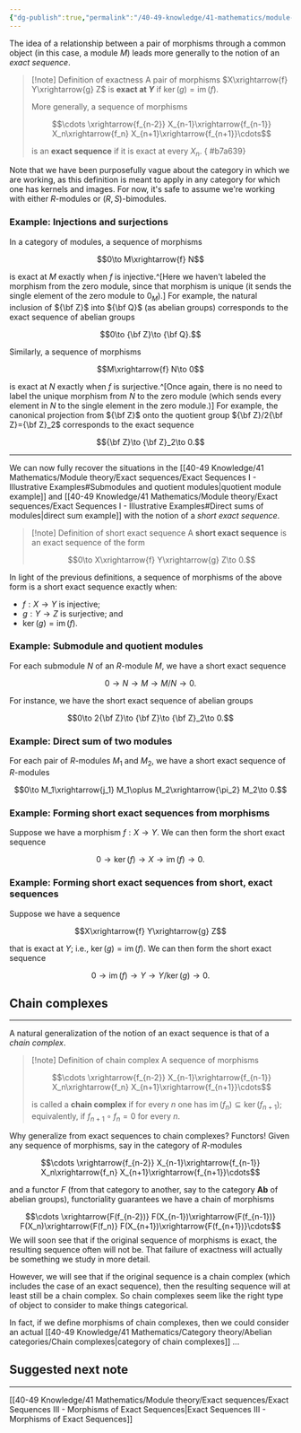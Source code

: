 ```yaml
---
{"dg-publish":true,"permalink":"/40-49-knowledge/41-mathematics/module-theory/exact-sequences/exact-sequences-ii-exact-sequences/","tags":["module_theory"],"updated":"2025-03-31T12:58:15-07:00"}
---
```


The idea of a relationship between a pair of morphisms through a common object (in this case, a module $M$) leads more generally to the notion of an *exact sequence*.

>[!note] Definition of exactness
>A pair of morphisms $X\xrightarrow{f} Y\xrightarrow{g} Z$ is **exact at $Y$** if $\ker(g)=\operatorname{im}(f)$.
>
>More generally, a sequence of morphisms
>
>$$\cdots \xrightarrow{f_{n-2}} X_{n-1}\xrightarrow{f_{n-1}} X_n\xrightarrow{f_n} X_{n+1}\xrightarrow{f_{n+1}}\cdots$$
>
>is an **exact sequence** if it is exact at every $X_n$.
{ #b7a639}


Note that we have been purposefully vague about the category in which we are working, as this definition is meant to apply in any category for which one has kernels and images. For now, it's safe to assume we're working with either $R$-modules or $(R,S)$-bimodules.

### Example: Injections and surjections

In a category of modules, a sequence of morphisms

$$0\to M\xrightarrow{f} N$$

is exact at $M$ exactly when $f$ is injective.^[Here we haven't labeled the morphism from the zero module, since that morphism is unique (it sends the single element of the zero module to $0_M$).] For example, the natural inclusion of ${\bf Z}$ into ${\bf Q}$ (as abelian groups) corresponds to the exact sequence of abelian groups

$$0\to {\bf Z}\to {\bf Q}.$$


Similarly, a sequence of morphisms 

$$M\xrightarrow{f} N\to 0$$

is exact at $N$ exactly when $f$ is surjective.^[Once again, there is no need to label the unique morphism from $N$ to the zero module (which sends every element in $N$ to the single element in the zero module.)] For example, the canonical projection from ${\bf Z}$ onto the quotient group ${\bf Z}/2{\bf Z}={\bf Z}_2$ corresponds to the exact sequence

$${\bf Z}\to {\bf Z}_2\to 0.$$

---

We can now fully recover the situations in the [[40-49 Knowledge/41 Mathematics/Module theory/Exact sequences/Exact Sequences I - Illustrative Examples#Submodules and quotient modules\|quotient module example]] and [[40-49 Knowledge/41 Mathematics/Module theory/Exact sequences/Exact Sequences I - Illustrative Examples#Direct sums of modules\|direct sum example]] with the notion of a *short exact sequence*.

>[!note] Definition of short exact sequence
>A **short exact sequence** is an exact sequence of the form
>
>$$0\to X\xrightarrow{f} Y\xrightarrow{g} Z\to 0.$$

In light of the previous definitions, a sequence of morphisms of the above form is a short exact sequence exactly when:
- $f:X\to Y$ is injective;
- $g:Y\to Z$ is surjective; and
- $\ker(g)=\operatorname{im}(f)$.

### Example: Submodule and quotient modules

For each submodule $N$ of an $R$-module $M$, we have a short exact sequence

$$0\to N\to M\to M/N\to 0.$$

For instance, we have the  short exact sequence of abelian groups

$$0\to 2{\bf Z}\to {\bf Z}\to {\bf Z}_2\to 0.$$



### Example: Direct sum of two modules

For each pair of $R$-modules $M_1$ and $M_2$, we have a short exact sequence of $R$-modules

$$0\to M_1\xrightarrow{j_1} M_1\oplus M_2\xrightarrow{\pi_2} M_2\to 0.$$


### Example: Forming short exact sequences from morphisms

Suppose we have a morphism $f:X\to Y$. We can then form the short exact sequence

$$0\to \ker(f)\to X\to \operatorname{im}(f)\to 0.$$


### Example: Forming short exact sequences from short, exact sequences

Suppose we have a sequence

$$X\xrightarrow{f} Y\xrightarrow{g} Z$$

that is exact at $Y$; i.e., $\ker(g)=\operatorname{im}(f)$. We can then form the short exact sequence

$$0\to \operatorname{im}(f)\to Y\to Y/\ker(g)\to 0.$$

## Chain complexes
---

A natural generalization of the notion of an exact sequence is that of a *chain complex*.

>[!note] Definition of chain complex
>A sequence of morphisms
>
>$$\cdots \xrightarrow{f_{n-2}} X_{n-1}\xrightarrow{f_{n-1}} X_n\xrightarrow{f_n} X_{n+1}\xrightarrow{f_{n+1}}\cdots$$
>
>is called a **chain complex** if for every $n$ one has $\operatorname{im}(f_n)\subseteq \ker(f_{n+1})$; equivalently, if $f_{n+1}\circ f_n=0$ for every $n$.

Why generalize from exact sequences to chain complexes? Functors! Given any sequence of morphisms, say in the category of $R$-modules

$$\cdots \xrightarrow{f_{n-2}} X_{n-1}\xrightarrow{f_{n-1}} X_n\xrightarrow{f_n} X_{n+1}\xrightarrow{f_{n+1}}\cdots$$

and a functor $F$ (from that category to another, say to the category $\textbf{Ab}$ of abelian groups), functoriality guarantees we have a chain of morphisms

$$\cdots \xrightarrow{F(f_{n-2})} F(X_{n-1})\xrightarrow{F(f_{n-1})} F(X_n)\xrightarrow{F(f_n)} F(X_{n+1})\xrightarrow{F(f_{n+1})}\cdots$$
We will soon see that if the original sequence of morphisms is exact, the resulting sequence often will not be. That failure of exactness will actually be something we study in more detail.

However, we will see that if the original sequence is a chain complex (which includes the case of an exact sequence), then the resulting sequence will at least still be a chain complex. So chain complexes seem like the right type of object to consider to make things categorical.

In fact, if we define morphisms of chain complexes, then we could consider an actual [[40-49 Knowledge/41 Mathematics/Category theory/Abelian categories/Chain complexes\|category of chain complexes]] ...

## Suggested next note
---

[[40-49 Knowledge/41 Mathematics/Module theory/Exact sequences/Exact Sequences III - Morphisms of Exact Sequences\|Exact Sequences III - Morphisms of Exact Sequences]]